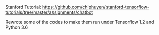 Stanford Tutorial: https://github.com/chiphuyen/stanford-tensorflow-tutorials/tree/master/assignments/chatbot

Rewrote some of the codes to make them run under Tensorflow 1.2 and Python 3.6
